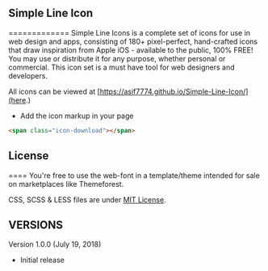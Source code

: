 ##  Simple Line Icon
=============
Simple Line Icons is a complete set of icons for use in web design and apps, consisting of 180+ pixel-perfect, hand-crafted icons that draw inspiration from Apple iOS - available to the public, 100% FREE! You may use or distribute it for any purpose, whether personal or commercial. This icon set is a must have tool for web designers and developers.

All icons can be viewed at [https://asif7774.github.io/Simple-Line-Icon/](here.)

- Add the icon markup in your page
```html
<span class="icon-download"></span>
```

## License
====
You're free to use the web-font in a template/theme intended for sale on marketplaces like Themeforest.

CSS, SCSS & LESS files are under [MIT License](/LICENSE.md).

## VERSIONS

Version 1.0.0 (July 19, 2018)
- Initial release
